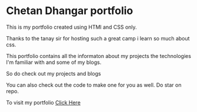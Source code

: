 <h1> Chetan Dhangar portfolio</h1>

<p> This is my portfolio created using HTMl and CSS only.</p>
<p>Thanks to the tanay sir for hosting such a great camp i learn so much about css.</p>


<p>This portfolio contains all the informaton about my projects the technologies I'm familiar with and some of my blogs.</p>

<p>So do check out my projects and blogs</p>

<p>You can also check out the code to make one for you as well. Do star on repo.</p>

To visit my portfolio <a href="https://dhangarchetan.netlify.app/">Click Here</a>